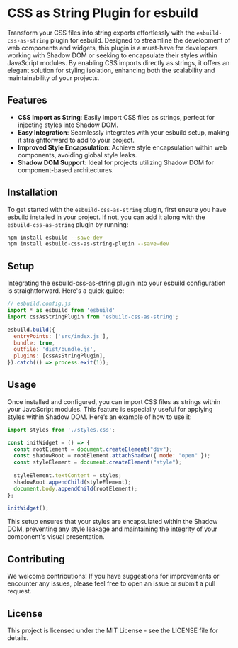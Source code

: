 # CSS as String Plugin for esbuild

Transform your CSS files into string exports effortlessly with the `esbuild-css-as-string` plugin for esbuild. Designed to streamline the development of web components and widgets, this plugin is a must-have for developers working with Shadow DOM or seeking to encapsulate their styles within JavaScript modules. By enabling CSS imports directly as strings, it offers an elegant solution for styling isolation, enhancing both the scalability and maintainability of your projects.

## Features

- **CSS Import as String**: Easily import CSS files as strings, perfect for injecting styles into Shadow DOM.
- **Easy Integration**: Seamlessly integrates with your esbuild setup, making it straightforward to add to your project.
- **Improved Style Encapsulation**: Achieve style encapsulation within web components, avoiding global style leaks.
- **Shadow DOM Support**: Ideal for projects utilizing Shadow DOM for component-based architectures.

## Installation

To get started with the `esbuild-css-as-string` plugin, first ensure you have esbuild installed in your project. If not, you can add it along with the `esbuild-css-as-string` plugin by running:

```sh
npm install esbuild --save-dev
npm install esbuild-css-as-string-plugin --save-dev
```

## Setup

Integrating the esbuild-css-as-string plugin into your esbuild configuration is straightforward. Here's a quick guide:

```js
// esbuild.config.js
import * as esbuild from 'esbuild'
import cssAsStringPlugin from 'esbuild-css-as-string';

esbuild.build({
  entryPoints: ['src/index.js'],
  bundle: true,
  outfile: 'dist/bundle.js',
  plugins: [cssAsStringPlugin],
}).catch(() => process.exit(1));
```

## Usage

Once installed and configured, you can import CSS files as strings within your JavaScript modules. This feature is especially useful for applying styles within Shadow DOM. Here’s an example of how to use it:

```js
import styles from './styles.css';

const initWidget = () => {
  const rootElement = document.createElement("div");
  const shadowRoot = rootElement.attachShadow({ mode: "open" });
  const styleElement = document.createElement("style");
  
  styleElement.textContent = styles;
  shadowRoot.appendChild(styleElement);
  document.body.appendChild(rootElement);
};

initWidget();
```

This setup ensures that your styles are encapsulated within the Shadow DOM, preventing any style leakage and maintaining the integrity of your component's visual presentation.

## Contributing

We welcome contributions! If you have suggestions for improvements or encounter any issues, please feel free to open an issue or submit a pull request.

## License

This project is licensed under the MIT License - see the LICENSE file for details.

